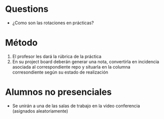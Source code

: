 ---
---

# Questions

* ¿Como son las rotaciones en prácticas?

# Método

1. El profesor les dará la rúbrica de la práctica
2. En su project board deberán generar una nota, convertirla en incidencia asociada al correspondiente repo  y situarla en la columna corresondiente según su estado de realización

# Alumnos no presenciales

* Se unirán a una de las salas de trabajo en la video conferencia (asignados aleatoriamente)


